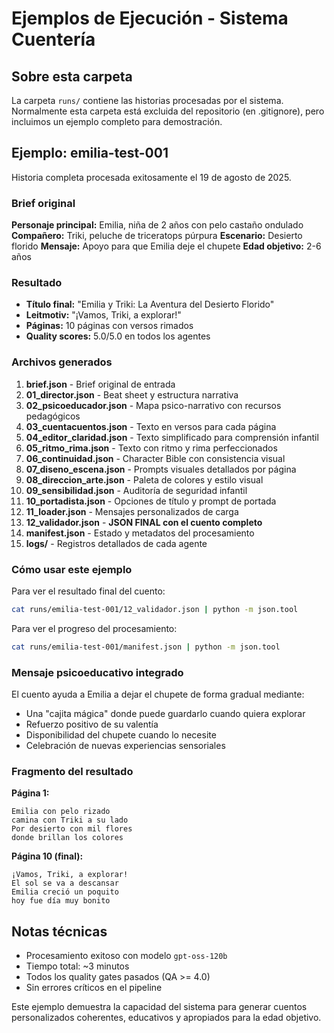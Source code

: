 # Ejemplos de Ejecución - Sistema Cuentería

## Sobre esta carpeta

La carpeta `runs/` contiene las historias procesadas por el sistema. Normalmente esta carpeta está excluida del repositorio (en .gitignore), pero incluimos un ejemplo completo para demostración.

## Ejemplo: emilia-test-001

Historia completa procesada exitosamente el 19 de agosto de 2025.

### Brief original

**Personaje principal:** Emilia, niña de 2 años con pelo castaño ondulado
**Compañero:** Triki, peluche de triceratops púrpura
**Escenario:** Desierto florido
**Mensaje:** Apoyo para que Emilia deje el chupete
**Edad objetivo:** 2-6 años

### Resultado

- **Título final:** "Emilia y Triki: La Aventura del Desierto Florido"
- **Leitmotiv:** "¡Vamos, Triki, a explorar!"
- **Páginas:** 10 páginas con versos rimados
- **Quality scores:** 5.0/5.0 en todos los agentes

### Archivos generados

1. **brief.json** - Brief original de entrada
2. **01_director.json** - Beat sheet y estructura narrativa
3. **02_psicoeducador.json** - Mapa psico-narrativo con recursos pedagógicos
4. **03_cuentacuentos.json** - Texto en versos para cada página
5. **04_editor_claridad.json** - Texto simplificado para comprensión infantil
6. **05_ritmo_rima.json** - Texto con ritmo y rima perfeccionados
7. **06_continuidad.json** - Character Bible con consistencia visual
8. **07_diseno_escena.json** - Prompts visuales detallados por página
9. **08_direccion_arte.json** - Paleta de colores y estilo visual
10. **09_sensibilidad.json** - Auditoría de seguridad infantil
11. **10_portadista.json** - Opciones de título y prompt de portada
12. **11_loader.json** - Mensajes personalizados de carga
13. **12_validador.json** - **JSON FINAL con el cuento completo**
14. **manifest.json** - Estado y metadatos del procesamiento
15. **logs/** - Registros detallados de cada agente

### Cómo usar este ejemplo

Para ver el resultado final del cuento:

```bash
cat runs/emilia-test-001/12_validador.json | python -m json.tool
```

Para ver el progreso del procesamiento:

```bash
cat runs/emilia-test-001/manifest.json | python -m json.tool
```

### Mensaje psicoeducativo integrado

El cuento ayuda a Emilia a dejar el chupete de forma gradual mediante:
- Una "cajita mágica" donde puede guardarlo cuando quiera explorar
- Refuerzo positivo de su valentía
- Disponibilidad del chupete cuando lo necesite
- Celebración de nuevas experiencias sensoriales

### Fragmento del resultado

**Página 1:**
```
Emilia con pelo rizado
camina con Triki a su lado
Por desierto con mil flores
donde brillan los colores
```

**Página 10 (final):**
```
¡Vamos, Triki, a explorar!
El sol se va a descansar
Emilia creció un poquito
hoy fue día muy bonito
```

## Notas técnicas

- Procesamiento exitoso con modelo `gpt-oss-120b`
- Tiempo total: ~3 minutos
- Todos los quality gates pasados (QA >= 4.0)
- Sin errores críticos en el pipeline

Este ejemplo demuestra la capacidad del sistema para generar cuentos personalizados coherentes, educativos y apropiados para la edad objetivo.